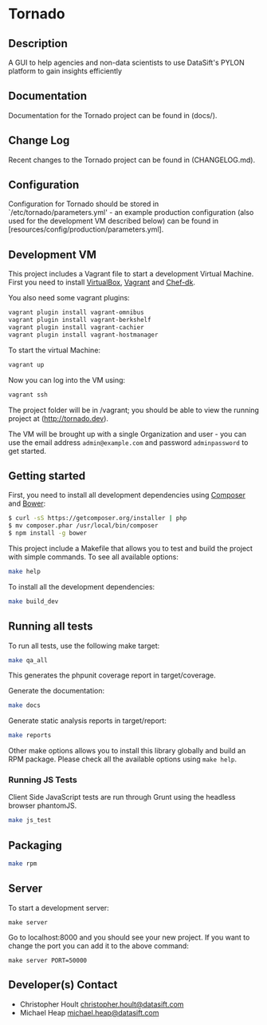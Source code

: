 Tornado
=======

## Description

A GUI to help agencies and non-data scientists to use DataSift's PYLON platform to gain insights efficiently

## Documentation

Documentation for the Tornado project can be found in (docs/).

## Change Log

Recent changes to the Tornado project can be found in (CHANGELOG.md).

## Configuration

Configuration for Tornado should be stored in `/etc/tornado/parameters.yml' - an example production configuration (also
used for the development VM described below) can be found in [resources/config/production/parameters.yml].

## Development VM

This project includes a Vagrant file to start a development Virtual Machine. First you need to install
[VirtualBox](https://www.virtualbox.org/), [Vagrant](https://www.vagrantup.com/) and
[Chef-dk](http://downloads.chef.io/chef-dk).

You also need some vagrant plugins:
```bash
vagrant plugin install vagrant-omnibus
vagrant plugin install vagrant-berkshelf
vagrant plugin install vagrant-cachier
vagrant plugin install vagrant-hostmanager
```

To start the virtual Machine:
```bash
vagrant up
```

Now you can log into the VM using:
```bash
vagrant ssh
```

The project folder will be in /vagrant; you should be able to view the running project at (http://tornado.dev).

The VM will be brought up with a single Organization and user - you can use the email address `admin@example.com` and
password `adminpassword` to get started.

## Getting started

First, you need to install all development dependencies using [Composer](https://getcomposer.org/) and
[Bower](http://bower.io/):

```bash
$ curl -sS https://getcomposer.org/installer | php
$ mv composer.phar /usr/local/bin/composer
$ npm install -g bower
```

This project include a Makefile that allows you to test and build the project with simple commands.
To see all available options:

```bash
make help
```

To install all the development dependencies:

```bash
make build_dev
```

## Running all tests

To run all tests, use the following make target:

```bash
make qa_all
```

This generates the phpunit coverage report in target/coverage.

Generate the documentation:

```bash
make docs
```

Generate static analysis reports in target/report:

```bash
make reports
```

Other make options allows you to install this library globally and build an RPM package. Please check all the available
options using `make help`.

### Running JS Tests

Client Side JavaScript tests are run through Grunt using the headless browser phantomJS.

```bash
make js_test
```

## Packaging

```bash
make rpm
```

## Server

To start a development server:

```
make server
```

Go to localhost:8000 and you should see your new project. If you want to change the port you can add it to the above
command:

```
make server PORT=50000
```

## Developer(s) Contact

* Christopher Hoult <christopher.hoult@datasift.com>
* Michael Heap <michael.heap@datasift.com>